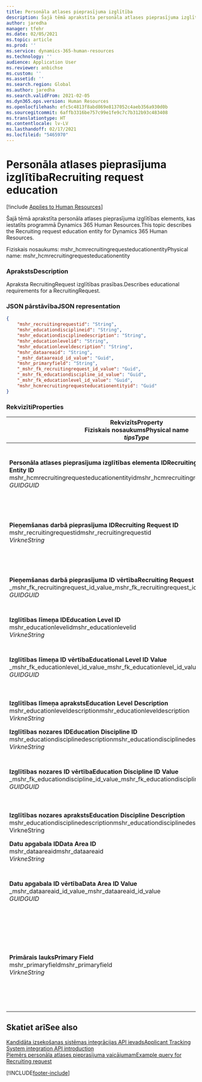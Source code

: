```yaml
---
title: Personāla atlases pieprasījuma izglītība
description: Šajā tēmā aprakstīta personāla atlases pieprasījuma izglītības elements, kas iestatīts programmā Dynamics 365 Human Resources.
author: jaredha
manager: tfehr
ms.date: 02/05/2021
ms.topic: article
ms.prod: ''
ms.service: dynamics-365-human-resources
ms.technology: ''
audience: Application User
ms.reviewer: anbichse
ms.custom: ''
ms.assetid: ''
ms.search.region: Global
ms.author: jaredha
ms.search.validFrom: 2021-02-05
ms.dyn365.ops.version: Human Resources
ms.openlocfilehash: efc5c4813f8abd869e8137052c4aeb356a930d0b
ms.sourcegitcommit: 6affb3316be757c99e1fe9c7c7b312b93c483408
ms.translationtype: HT
ms.contentlocale: lv-LV
ms.lasthandoff: 02/17/2021
ms.locfileid: "5465970"
---
```

# <a name="recruiting-request-education"></a><span data-ttu-id="4d539-103">Personāla atlases pieprasījuma izglītība</span><span class="sxs-lookup"><span data-stu-id="4d539-103">Recruiting request education</span></span>

[!include [Applies to Human Resources](../includes/applies-to-hr.md)]

<span data-ttu-id="4d539-104">Šajā tēmā aprakstīta personāla atlases pieprasījuma izglītības elements, kas iestatīts programmā Dynamics 365 Human Resources.</span><span class="sxs-lookup"><span data-stu-id="4d539-104">This topic describes the Recruiting request education entity for Dynamics 365 Human Resources.</span></span>

<span data-ttu-id="4d539-105">Fiziskais nosaukums: mshr_hcmrecruitingrequesteducationentity</span><span class="sxs-lookup"><span data-stu-id="4d539-105">Physical name: mshr_hcmrecruitingrequesteducationentity</span></span>

### <a name="description"></a><span data-ttu-id="4d539-106">Apraksts</span><span class="sxs-lookup"><span data-stu-id="4d539-106">Description</span></span>

<span data-ttu-id="4d539-107">Apraksta RecruitingRequest izglītības prasības.</span><span class="sxs-lookup"><span data-stu-id="4d539-107">Describes educational requirements for a RecruitingRequest.</span></span>

### <a name="json-representation"></a><span data-ttu-id="4d539-108">JSON pārstāvība</span><span class="sxs-lookup"><span data-stu-id="4d539-108">JSON representation</span></span>

```json
{
    "mshr_recruitingrequestid": "String",
    "mshr_educationdisciplineid": "String",
    "mshr_educationdisciplinedescription": "String",
    "mshr_educationlevelid": "String",
    "mshr_educationleveldescription": "String",
    "mshr_dataareaid": "String",
    "_mshr_dataareaid_id_value": "Guid",
    "mshr_primaryfield": "String",
    "_mshr_fk_recruitingrequest_id_value": "Guid",
    "_mshr_fk_educationdiscipline_id_value": "Guid",
    "_mshr_fk_educationlevel_id_value": "Guid",
    "mshr_hcmrecruitingrequesteducationentityid": "Guid"
}
```

### <a name="properties"></a><span data-ttu-id="4d539-109">Rekvizīti</span><span class="sxs-lookup"><span data-stu-id="4d539-109">Properties</span></span>

| <span data-ttu-id="4d539-110">Rekvizīts</span><span class="sxs-lookup"><span data-stu-id="4d539-110">Property</span></span><br><span data-ttu-id="4d539-111">**Fiziskais nosaukums**</span><span class="sxs-lookup"><span data-stu-id="4d539-111">**Physical name**</span></span><br><span data-ttu-id="4d539-112">**_tips_**</span><span class="sxs-lookup"><span data-stu-id="4d539-112">**_Type_**</span></span> | <span data-ttu-id="4d539-113">Izmantot</span><span class="sxs-lookup"><span data-stu-id="4d539-113">Use</span></span> | <span data-ttu-id="4d539-114">Apraksts</span><span class="sxs-lookup"><span data-stu-id="4d539-114">Description</span></span> |
| --- | --- | --- |
| <span data-ttu-id="4d539-115">**Personāla atlases pieprasījuma izglītības elementa ID**</span><span class="sxs-lookup"><span data-stu-id="4d539-115">**Recruiting Request Education Entity ID**</span></span><br><span data-ttu-id="4d539-116">mshr_hcmrecruitingrequesteducationentityid</span><span class="sxs-lookup"><span data-stu-id="4d539-116">mshr_hcmrecruitingrequesteducationentityid</span></span><br><span data-ttu-id="4d539-117">*GUID*</span><span class="sxs-lookup"><span data-stu-id="4d539-117">*GUID*</span></span> | <span data-ttu-id="4d539-118">Tikai lasāms</span><span class="sxs-lookup"><span data-stu-id="4d539-118">Read-only</span></span><br><span data-ttu-id="4d539-119">Obligāts</span><span class="sxs-lookup"><span data-stu-id="4d539-119">Required</span></span> | <span data-ttu-id="4d539-120">Sistēmas ģenerēts unikāls identifikators Personāla atlases pieprasījuma izglītības ierakstam.</span><span class="sxs-lookup"><span data-stu-id="4d539-120">System-generated unique identifier for the Recruiting Request Education record.</span></span> |
| <span data-ttu-id="4d539-121">**Pieņemšanas darbā pieprasījuma ID**</span><span class="sxs-lookup"><span data-stu-id="4d539-121">**Recruiting Request ID**</span></span><br><span data-ttu-id="4d539-122">mshr_recruitingrequestid</span><span class="sxs-lookup"><span data-stu-id="4d539-122">mshr_recruitingrequestid</span></span><br><span data-ttu-id="4d539-123">*Virkne*</span><span class="sxs-lookup"><span data-stu-id="4d539-123">*String*</span></span> | <span data-ttu-id="4d539-124">Rakstīt vienu reizi</span><span class="sxs-lookup"><span data-stu-id="4d539-124">Write-once</span></span><br><span data-ttu-id="4d539-125">Obligāts</span><span class="sxs-lookup"><span data-stu-id="4d539-125">Required</span></span> | <span data-ttu-id="4d539-126">Lietotājam lasāms saistītā personāla atlases pieprasījuma unikālais identifikators.</span><span class="sxs-lookup"><span data-stu-id="4d539-126">The user-readable unique identifier of the related recruiting request.</span></span> |
| <span data-ttu-id="4d539-127">**Pieņemšanas darbā pieprasījuma ID vērtība**</span><span class="sxs-lookup"><span data-stu-id="4d539-127">**Recruiting Request ID Value**</span></span><br><span data-ttu-id="4d539-128">_mshr_fk_recruitingrequest_id_value</span><span class="sxs-lookup"><span data-stu-id="4d539-128">_mshr_fk_recruitingrequest_id_value</span></span><br><span data-ttu-id="4d539-129">*GUID*</span><span class="sxs-lookup"><span data-stu-id="4d539-129">*GUID*</span></span> | <span data-ttu-id="4d539-130">Tikai lasāms</span><span class="sxs-lookup"><span data-stu-id="4d539-130">Read-only</span></span><br><span data-ttu-id="4d539-131">Obligāts</span><span class="sxs-lookup"><span data-stu-id="4d539-131">Required</span></span><br><span data-ttu-id="4d539-132">Ārējā atslēga: mshr_hcmrecruitingrequestentity mshr_hcmrecruitingrequestentityid</span><span class="sxs-lookup"><span data-stu-id="4d539-132">Foreign key: mshr_hcmrecruitingrequestentityid of mshr_hcmrecruitingrequestentity</span></span> | <span data-ttu-id="4d539-133">Sistēmas ģenerēts saistītā personāla atlases pieprasījuma unikālais identifikators.</span><span class="sxs-lookup"><span data-stu-id="4d539-133">System-generated unique identifier of the related recruiting request.</span></span> |
| <span data-ttu-id="4d539-134">**Izglītības līmeņa ID**</span><span class="sxs-lookup"><span data-stu-id="4d539-134">**Education Level ID**</span></span><br><span data-ttu-id="4d539-135">mshr_educationlevelid</span><span class="sxs-lookup"><span data-stu-id="4d539-135">mshr_educationlevelid</span></span><br><span data-ttu-id="4d539-136">*Virkne*</span><span class="sxs-lookup"><span data-stu-id="4d539-136">*String*</span></span> | <span data-ttu-id="4d539-137">Rakstīt vienu reizi</span><span class="sxs-lookup"><span data-stu-id="4d539-137">Write-once</span></span><br><span data-ttu-id="4d539-138">Obligāts</span><span class="sxs-lookup"><span data-stu-id="4d539-138">Required</span></span> | <span data-ttu-id="4d539-139">Nepieciešamās izglītības līmenis.</span><span class="sxs-lookup"><span data-stu-id="4d539-139">The level of education required.</span></span> |
| <span data-ttu-id="4d539-140">**Izglītības līmeņa ID vērtība**</span><span class="sxs-lookup"><span data-stu-id="4d539-140">**Educational Level ID Value**</span></span><br><span data-ttu-id="4d539-141">_mshr_fk_educationlevel_id_value</span><span class="sxs-lookup"><span data-stu-id="4d539-141">_mshr_fk_educationlevel_id_value</span></span><br><span data-ttu-id="4d539-142">*GUID*</span><span class="sxs-lookup"><span data-stu-id="4d539-142">*GUID*</span></span> | <span data-ttu-id="4d539-143">Tikai lasāms</span><span class="sxs-lookup"><span data-stu-id="4d539-143">Read-only</span></span><br><span data-ttu-id="4d539-144">Obligāts</span><span class="sxs-lookup"><span data-stu-id="4d539-144">Required</span></span><br><span data-ttu-id="4d539-145">Ārējā atslēga: mshr_hcmeducationlevelentity mshr_hcmeducationlevelentityid</span><span class="sxs-lookup"><span data-stu-id="4d539-145">Foreign key: mshr_hcmeducationlevelentityid of mshr_hcmeducationlevelentity</span></span> | <span data-ttu-id="4d539-146">Sistēmas ģenerēts pieprasītās izglītības līmeņa unikālais identifikators.</span><span class="sxs-lookup"><span data-stu-id="4d539-146">System-generated unique identifier of the level of education required.</span></span> |
| <span data-ttu-id="4d539-147">**Izglītības līmeņa apraksts**</span><span class="sxs-lookup"><span data-stu-id="4d539-147">**Education Level Description**</span></span><br><span data-ttu-id="4d539-148">mshr_educationleveldescription</span><span class="sxs-lookup"><span data-stu-id="4d539-148">mshr_educationleveldescription</span></span><br><span data-ttu-id="4d539-149">*Virkne*</span><span class="sxs-lookup"><span data-stu-id="4d539-149">*String*</span></span> | <span data-ttu-id="4d539-150">Tikai lasāms</span><span class="sxs-lookup"><span data-stu-id="4d539-150">Read-only</span></span><br><span data-ttu-id="4d539-151">Obligāts</span><span class="sxs-lookup"><span data-stu-id="4d539-151">Required</span></span> | <span data-ttu-id="4d539-152">Prasmei nepieciešamā līmeņa apraksts.</span><span class="sxs-lookup"><span data-stu-id="4d539-152">The description of the level required for the skill.</span></span> |
| <span data-ttu-id="4d539-153">**Izglītības nozares ID**</span><span class="sxs-lookup"><span data-stu-id="4d539-153">**Education Discipline ID**</span></span><br><span data-ttu-id="4d539-154">mshr_educationdisciplinedescription</span><span class="sxs-lookup"><span data-stu-id="4d539-154">mshr_educationdisciplinedescription</span></span><br><span data-ttu-id="4d539-155">*Virkne*</span><span class="sxs-lookup"><span data-stu-id="4d539-155">*String*</span></span> | <span data-ttu-id="4d539-156">Rakstīt vienu reizi</span><span class="sxs-lookup"><span data-stu-id="4d539-156">Write-once</span></span><br><span data-ttu-id="4d539-157">Obligāts</span><span class="sxs-lookup"><span data-stu-id="4d539-157">Required</span></span> | <span data-ttu-id="4d539-158">Izglītības nozares joma.</span><span class="sxs-lookup"><span data-stu-id="4d539-158">The area of educational discipline.</span></span> |
| <span data-ttu-id="4d539-159">**Izglītības nozares ID vērtība**</span><span class="sxs-lookup"><span data-stu-id="4d539-159">**Education Discipline ID Value**</span></span><br><span data-ttu-id="4d539-160">_mshr_fk_educationdiscipline_id_value</span><span class="sxs-lookup"><span data-stu-id="4d539-160">_mshr_fk_educationdiscipline_id_value</span></span><br><span data-ttu-id="4d539-161">*GUID*</span><span class="sxs-lookup"><span data-stu-id="4d539-161">*GUID*</span></span> | <span data-ttu-id="4d539-162">Tikai lasāms</span><span class="sxs-lookup"><span data-stu-id="4d539-162">Read-only</span></span><br><span data-ttu-id="4d539-163">Obligāts</span><span class="sxs-lookup"><span data-stu-id="4d539-163">Required</span></span><br><span data-ttu-id="4d539-164">Ārējā atslēga: mshr_hcmeducationdisciplineentity mshr_hcmeducationdisciplineentityid</span><span class="sxs-lookup"><span data-stu-id="4d539-164">Foreign key: mshr_hcmeducationdisciplineentityid of mshr_hcmeducationdisciplineentity</span></span> | <span data-ttu-id="4d539-165">Sistēmas ģenerēts izglītības nozares jomas unikālais identifikators.</span><span class="sxs-lookup"><span data-stu-id="4d539-165">System-generated unique identifier of the area of educational discipline.</span></span> |
| <span data-ttu-id="4d539-166">**Izglītības nozares apraksts**</span><span class="sxs-lookup"><span data-stu-id="4d539-166">**Education Discipline Description**</span></span><br><span data-ttu-id="4d539-167">mshr_educationdisciplinedescription</span><span class="sxs-lookup"><span data-stu-id="4d539-167">mshr_educationdisciplinedescription</span></span><br><span data-ttu-id="4d539-168">Virkne</span><span class="sxs-lookup"><span data-stu-id="4d539-168">String</span></span> | <span data-ttu-id="4d539-169">Tikai lasāms</span><span class="sxs-lookup"><span data-stu-id="4d539-169">Read-only</span></span><br><span data-ttu-id="4d539-170">Obligāts</span><span class="sxs-lookup"><span data-stu-id="4d539-170">Required</span></span> | <span data-ttu-id="4d539-171">Izglītības nozares jomas apraksts.</span><span class="sxs-lookup"><span data-stu-id="4d539-171">The description of the area of educational discipline.</span></span> |
| <span data-ttu-id="4d539-172">**Datu apgabala ID**</span><span class="sxs-lookup"><span data-stu-id="4d539-172">**Data Area ID**</span></span><br><span data-ttu-id="4d539-173">mshr_dataareaid</span><span class="sxs-lookup"><span data-stu-id="4d539-173">mshr_dataareaid</span></span><br><span data-ttu-id="4d539-174">*Virkne*</span><span class="sxs-lookup"><span data-stu-id="4d539-174">*String*</span></span> | <span data-ttu-id="4d539-175">Lasīt/rakstīt</span><span class="sxs-lookup"><span data-stu-id="4d539-175">Read/write</span></span><br><span data-ttu-id="4d539-176">Neobligāti</span><span class="sxs-lookup"><span data-stu-id="4d539-176">Optional</span></span> | <span data-ttu-id="4d539-177">Norāda juridisko personu (uzņēmumu).</span><span class="sxs-lookup"><span data-stu-id="4d539-177">Specifies the legal entity (company).</span></span>|
| <span data-ttu-id="4d539-178">**Datu apgabala ID vērtība**</span><span class="sxs-lookup"><span data-stu-id="4d539-178">**Data Area ID Value**</span></span><br><span data-ttu-id="4d539-179">_mshr_dataareaid_id_value</span><span class="sxs-lookup"><span data-stu-id="4d539-179">_mshr_dataareaid_id_value</span></span><br><span data-ttu-id="4d539-180">*GUID*</span><span class="sxs-lookup"><span data-stu-id="4d539-180">*GUID*</span></span> | <span data-ttu-id="4d539-181">Tikai lasāms</span><span class="sxs-lookup"><span data-stu-id="4d539-181">Read-only</span></span><br><span data-ttu-id="4d539-182">Neobligāti</span><span class="sxs-lookup"><span data-stu-id="4d539-182">Optional</span></span><br><span data-ttu-id="4d539-183">Ārējā atslēga: cdm_companyid cdm_company elements</span><span class="sxs-lookup"><span data-stu-id="4d539-183">Foreign key: cdm_companyid of cdm_company entity</span></span> | <span data-ttu-id="4d539-184">Sistēmas ģenerēta GUID vērtība, kas identificē juridisko personu (uzņēmumu).</span><span class="sxs-lookup"><span data-stu-id="4d539-184">System-generated GUID value identifying the legal entity (company).</span></span> |
| <span data-ttu-id="4d539-185">**Primārais lauks**</span><span class="sxs-lookup"><span data-stu-id="4d539-185">**Primary Field**</span></span><br><span data-ttu-id="4d539-186">mshr_primaryfield</span><span class="sxs-lookup"><span data-stu-id="4d539-186">mshr_primaryfield</span></span><br><span data-ttu-id="4d539-187">*Virkne*</span><span class="sxs-lookup"><span data-stu-id="4d539-187">*String*</span></span> | <span data-ttu-id="4d539-188">Tikai lasāms</span><span class="sxs-lookup"><span data-stu-id="4d539-188">Read-only</span></span><br><span data-ttu-id="4d539-189">Obligāts</span><span class="sxs-lookup"><span data-stu-id="4d539-189">Required</span></span> | <span data-ttu-id="4d539-190">Personāla atlases pieprasījuma vērtības, izglītības līmeņa ID un izglītības nozares ID konkatenācija kā cita metode ieraksta unikāli identifikācijai.</span><span class="sxs-lookup"><span data-stu-id="4d539-190">Concatenation of Recruiting Request value, Education Level ID, and Education Discipline ID as another method to uniquely identify the record.</span></span> |

## <a name="see-also"></a><span data-ttu-id="4d539-191">Skatiet arī</span><span class="sxs-lookup"><span data-stu-id="4d539-191">See also</span></span>

[<span data-ttu-id="4d539-192">Kandidāta izsekošanas sistēmas integrācijas API ievads</span><span class="sxs-lookup"><span data-stu-id="4d539-192">Applicant Tracking System integration API introduction</span></span>](hr-admin-integration-ats-api-introduction.md)<br>
[<span data-ttu-id="4d539-193">Piemērs personāla atlases pieprasījuma vaicājumam</span><span class="sxs-lookup"><span data-stu-id="4d539-193">Example query for Recruiting request</span></span>](hr-admin-integration-ats-api-recruiting-request-example-query.md)



[!INCLUDE[footer-include](../includes/footer-banner.md)]
